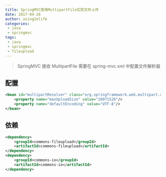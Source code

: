 ```yaml
---
title: SpringMVC使用MultipartFile实现文件上传
date: 2017-04-26
author: asing1elife
categories:
 - java
 - springmvc
tags:
 - java
 - springmvc
 - fileupload
---
```

> SpringMVC 接收 MultipartFile 需要在 spring-mvc.xml 中配置文件解析器  

## 配置
```xml
<bean id="multipartResolver" class="org.springframework.web.multipart.commons.CommonsMultipartResolver">
    <property name="maxUploadSize" value="20971520"/>
    <property name="defaultEncoding" value="UTF-8"/>
</bean>
```

## 依赖
```xml
<dependency>
	<groupId>commons-fileupload</groupId>
	<artifactId>commons-fileupload</artifactId>
</dependency>
<dependency>
	<groupId>commons-io</groupId>
	<artifactId>commons-io</artifactId>
</dependency>
```
